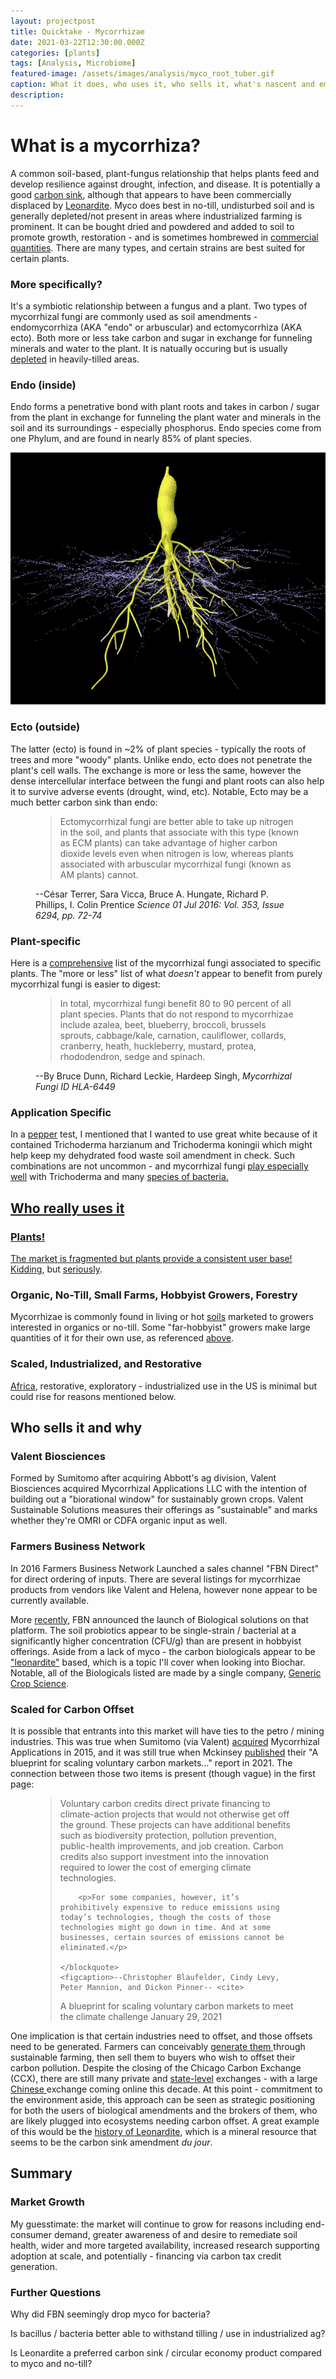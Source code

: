 ```yaml
---
layout: projectpost
title: Quicktake - Mycorrhizae
date: 2021-03-22T12:30:00.000Z
categories: [plants]
tags: [Analysis, Microbiome]
featured-image: /assets/images/analysis/myco_root_tuber.gif
caption: What it does, who uses it, who sells it, what's nascent and emerging
description: 
---
```

# What is a mycorrhiza? 
 
A common soil-based, plant-fungus relationship that helps plants feed and develop resilience against drought, infection, and disease. It is potentially a good <a href="https://www.imperial.ac.uk/news/173270/plants-ability-slow-climate-change-depends">carbon sink</a>, although that appears to have been commercially displaced by <a href="https://www.willistonherald.com/news/business/the-story-of-a-business-evolution-or-2/article_e32066de-c17d-5c93-b759-d74e352f3210.html">Leonardite</a>. Myco does best in no-till, undisturbed soil and is generally depleted/not present in areas where industrialized farming is prominent. It can be bought dried and powdered and added to soil to promote growth, restoration - and is sometimes hombrewed in <a href="https://moldresistantstrains.com/diy-how-to-make-mycorrhizal-fungi-inoculant/">commercial quantities</a>. There are many types, and certain strains are best suited for certain plants.
 
### More specifically?
It's a symbiotic relationship between a fungus and a plant. Two types of mycorrhizal fungi are commonly used as soil amendments - endomycorrhiza (AKA "endo" or arbuscular) and ectomycorrhiza (AKA ecto). Both more or less take carbon and sugar in exchange for funneling minerals and water to the plant. It is natually occuring but is usually <a href="https://north40ag.com/wp-content/uploads/2019/07/Mycorrhizal-Fungi-and-Field-Crops.pdf">depleted</a> in heavily-tilled areas.
 
### Endo (inside)
Endo forms a penetrative bond with plant roots and takes in carbon / sugar from the plant in exchange for funneling the plant water and minerals in the soil and its surroundings - especially phosphorus. Endo species come from one Phylum, and are found in nearly 85% of plant species.
 
<a data-fancybox="gallery" href="/assets/images/analysis/myco_root_tuber.gif"><img class="projectimage" src="/assets/images/analysis/myco_root_tuber.gif"></a>
 
### Ecto (outside)
The latter (ecto) is found in ~2% of plant species - typically  the roots of trees and more "woody" plants. Unlike endo, ecto does not penetrate the plant's cell walls. The exchange is more or less the same, however the dense intercellular interface between the fungi and plant roots can also help it to survive adverse events (drought, wind, etc). Notable, Ecto may be a much better carbon sink than endo:
 
<figure>
    <blockquote cite="https://www.imperial.ac.uk/news/173270/plants-ability-slow-climate-change-depends/">
        <p> Ectomycorrhizal fungi are better able to take up nitrogen in the soil, and plants that associate with this type (known as ECM plants) can take advantage of higher carbon dioxide levels even when nitrogen is low, whereas plants associated with arbuscular mycorrhizal fungi (known as AM plants) cannot. </p>
    </blockquote>
    <figcaption>--César Terrer, Sara Vicca, Bruce A. Hungate, Richard P. Phillips, I. Colin Prentice <cite>Science  01 Jul 2016:
Vol. 353, Issue 6294, pp. 72-74</cite></figcaption>
</figure>
 
### Plant-specific
Here is a <a href="https://thenutrientcompany.com/blogs/horticulture/the-most-comprehensive-mycorrhizal-plants-list">comprehensive</a> list of the mycorrhizal fungi associated to specific plants.
The "more or less" list of what <i>doesn't</i> appear to benefit from purely mycorrhizal fungi is easier to digest:
 
<figure>
    <blockquote cite="https://extension.okstate.edu/fact-sheets/mycorrhizal-fungi.html">
        <p> In total, mycorrhizal fungi benefit 80 to 90 percent of all plant species. Plants that do not respond to mycorrhizae include azalea, beet, blueberry, broccoli, brussels sprouts, cabbage/kale, carnation, cauliflower, collards, cranberry, heath, huckleberry, mustard, protea, rhododendron, sedge and spinach.</p>
    </blockquote>
    <figcaption>--By Bruce Dunn, Richard Leckie, Hardeep Singh,  <cite>Mycorrhizal Fungi ID HLA-6449</cite></figcaption>
</figure>
 
### Application Specific
In a <a href="https://clarkadisney.github.io/plants/2021/02/02/mycotest1.html">pepper</a> test, I mentioned that I wanted to use great white because of it contained Trichoderma harzianum and Trichoderma koningii which might help keep my dehydrated food waste soil amendment in check. Such combinations are not uncommon - and mycorrhizal fungi <a href="https://academic.oup.com/femsec/article/77/3/558/517239">play especially well</a> with Trichoderma and many <a href="https://en.wikipedia.org/wiki/Mycorrhiza_helper_bacteria#:~:text=Mycorrhiza%20helper%20bacteria%20(MHB)%20are,both%20ectomycorrhiza%20and%20arbuscular%20mycorrhiza.&text=MHBs%20enhance%20mycorrhizal%20function%2C%20growth,and%20help%20promote%20defense%20mechanisms.">species of bacteria. 
 
 
## Who really uses it
 
### Plants!
The market is fragmented but plants provide a consistent user base! <a href="https://tobykiers.com/wp-content/uploads/2018/10/Noe%CC%88-Kiers-2018-Mycorrhizal-markets-TREE.pdf">Kidding</a>, but <a href="https://www.nationalgeographic.com/science/article/the-worlds-biggest-market-and-its-underground">seriously</a>.
 
### Organic, No-Till, Small Farms, Hobbyist Growers, Forestry
Mycorrhizae is commonly found in living or hot <a href="https://www.pthorticulture.com/en/training-center/urban-horticulturists-see-the-benefits-of-mycorrhizal-fungi/">soils</a> marketed to growers interested in organics or no-till. Some "far-hobbyist" growers make large quantities of it for their own use, as referenced <a href="https://moldresistantstrains.com/diy-how-to-make-mycorrhizal-fungi-inoculant/">above</a>.
 
### Scaled, Industrialized, and Restorative
<a href="https://www.researchgate.net/publication/295918834_Mycorrhizal_industry_in_modern_agriculture">Africa</a>, restorative, exploratory - industrialized use in the US is minimal but could rise for reasons mentioned below.
 
## Who sells it and why
 
### Valent Biosciences
Formed by Sumitomo after acquiring Abbott's ag division, Valent Biosciences acquired Mycorrhizal Applications LLC with the intention of building out a "biorational window" for sustainably grown crops.  Valent Sustainable Solutions measures their offerings as "sustainable" and marks whether they're OMRI or CDFA organic input as well.
 
### Farmers Business Network
In 2016 Farmers Business Network Launched a sales channel "FBN Direct" for direct ordering of inputs. There are several listings for mycorrhizae products from vendors like Valent and Helena, however none appear to be currently available.
 
More <a href="https://www.no-tillfarmer.com/articles/10460-fbn-direct-launches-broad-portfolio-of-biological-solutions">recently</a>, FBN announced the launch of Biological solutions on that platform. The soil probiotics appear to be single-strain / bacterial at a significantly higher concentration (CFU/g) than are present in hobbyist offerings. Aside from a lack of myco - the carbon biologicals appear to be <a href="https://www.ams.usda.gov/sites/default/files/media/Ox%20lig%20Technical%20Evaluation%20Report%20%282012%29.pdf">"leonardite"</a> based, which is a topic I'll cover when looking into Biochar. Notable, all of the Biologicals listed are made by a single company, <a href="https://genericcropscience.com/products/other/">Generic Crop Science</a>. 
  
### Scaled for Carbon Offset
It is possible that entrants into this market will have ties to the petro / mining industries. This was true when Sumitomo (via Valent) <a href="https://www.growingproduce.com/vegetables/valent-biosciences-acquires-mycorrhizal-applications-inc/">acquired</a> Mycorrhizal Applications in 2015, and it was still true when Mckinsey <a href="https://www.mckinsey.com/business-functions/sustainability/our-insights/a-blueprint-for-scaling-voluntary-carbon-markets-to-meet-the-climate-challenge">published</a> their "A blueprint for scaling voluntary carbon markets..." report in 2021. The connection between those two items is present (though vague) in the first page:
 
<figure>
    <blockquote cite="https://www.mckinsey.com/business-functions/sustainability/our-insights/a-blueprint-for-scaling-voluntary-carbon-markets-to-meet-the-climate-challenge">
        <p> Voluntary carbon credits direct private financing to climate-action projects that would not otherwise get off the ground. These projects can have additional benefits such as biodiversity protection, pollution prevention, public-health improvements, and job creation. Carbon credits also support investment into the innovation required to lower the cost of emerging climate technologies.</p>
 
        <p>For some companies, however, it’s prohibitively expensive to reduce emissions using today’s technologies, though the costs of those technologies might go down in time. And at some businesses, certain sources of emissions cannot be eliminated.</p>
 
    </blockquote>
    <figcaption>--Christopher Blaufelder, Cindy Levy, Peter Mannion, and Dickon Pinner-- <cite>
A blueprint for scaling voluntary carbon markets to meet the climate challenge
January 29, 2021</cite></figcaption>
</figure>
 
One implication is that certain industries need to offset, and those offsets need to be generated. Farmers can conceivably <a href="https://www.bloomberg.com/news/articles/2020-10-28/iowa-farmer-finds-fortune-in-selling-carbon-credits-to-shopify">generate them </a>through sustainable farming, then sell them to buyers who wish to offset their carbon pollution. Despite the closing of the Chicago Carbon Exchange (CCX), there are still many private and <a href="https://www.c2es.org/document/us-state-carbon-pricing-policies/">state-level</a> exchanges - with a large <a href="https://www.bloomberg.com/news/articles/2021-03-22/china-urges-market-forces-to-fill-gap-in-green-bond-program">Chinese </a>exchange coming online this decade. At this point - commitment to the environment aside, this approach can be seen as strategic positioning for both the users of biological amendments and the brokers of them, who are likely plugged into ecosystems needing carbon offset. A great example of this would be the <a href="https://www.willistonherald.com/news/business/the-story-of-a-business-evolution-or/article_e32066de-c17d-5c93-b759-d74e352f3210.html">history of Leonardite</a>, which is a mineral resource that seems to be the carbon sink amendment <i>du jour</i>.
 
## Summary
 
### Market Growth
 
My guesstimate: the market will continue to grow for reasons including end-consumer demand, greater awareness of and desire to remediate soil health, wider and more targeted availability, increased research supporting adoption at scale, and potentially -  financing via carbon tax credit generation.
 
### Further Questions
 
Why did FBN seemingly drop myco for bacteria?
 
Is bacillus / bacteria better able to withstand tilling / use in industrialized ag? 
 
Is Leonardite a preferred carbon sink / circular economy product compared to myco and no-till?
 

